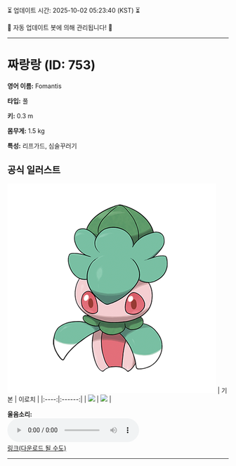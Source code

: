 
⏳ 업데이트 시간: 2025-10-02 05:23:40 (KST) ⏳

🤖 자동 업데이트 봇에 의해 관리됩니다! 🤖

---

# 짜랑랑 (ID: 753)
**영어 이름:** Fomantis

**타입:** 풀

**키:** 0.3 m

**몸무게:** 1.5 kg

**특성:** 리프가드, 심술꾸러기

## 공식 일러스트
![](https://raw.githubusercontent.com/PokeAPI/sprites/master/sprites/pokemon/other/official-artwork/753.png)
| 기본 | 이로치 |
|:----:|:------:|
| <img src="http://play.pokemonshowdown.com/sprites/ani/fomantis.gif" width="200"> | <img src="http://play.pokemonshowdown.com/sprites/ani-shiny/fomantis.gif" width="200"> |

**울음소리:**<br><audio controls src="https://raw.githubusercontent.com/PokeAPI/cries/main/cries/pokemon/latest/753.ogg"></audio><br> [링크(다운로드 될 수도)](https://raw.githubusercontent.com/PokeAPI/cries/main/cries/pokemon/latest/753.ogg)


---
